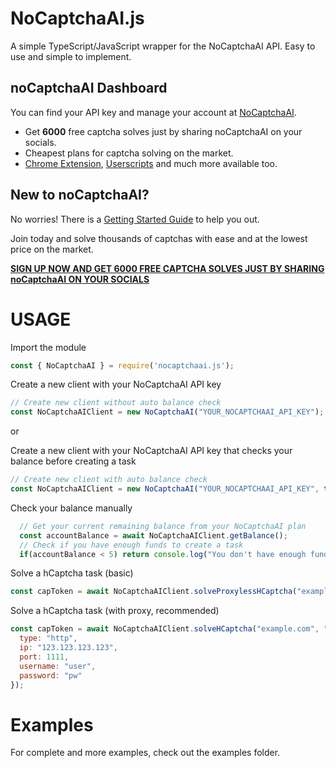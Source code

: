 # NoCaptchaAI.js

A simple TypeScript/JavaScript wrapper for the NoCaptchaAI API. Easy to use and simple to implement.

## noCaptchaAI Dashboard

You can find your API key and manage your account at [NoCaptchaAI](https://dash.nocaptchaai.com/).
- Get **6000** free captcha solves just by sharing noCaptchaAI on your socials.
- Cheapest plans for captcha solving on the market.
- [Chrome Extension](https://github.com/noCaptchaAi/chrome-extension), [Userscripts](https://github.com/noCaptchaAi/hCaptcha-Solver-UserScript) and much more available too.

## New to noCaptchaAI?

No worries! There is a [Getting Started Guide](https://docs.nocaptchaai.com/en/GetStarted/quickstart.html) to help you out.

Join today and solve thousands of captchas with ease and at the lowest price on the market.

**[SIGN UP NOW AND GET 6000 FREE CAPTCHA SOLVES JUST BY SHARING noCaptchaAI ON YOUR SOCIALS](https://dash.nocaptchaai.com/invite/r-djc-wxvbu)**

# USAGE

Import the module
```javascript
const { NoCaptchaAI } = require('nocaptchaai.js');
```

Create a new client with your NoCaptchaAI API key
```javascript
// Create new client without auto balance check
const NoCaptchaAIClient = new NoCaptchaAI("YOUR_NOCAPTCHAAI_API_KEY");
```

or

Create a new client with your NoCaptchaAI API key that checks your balance before creating a task
```javascript
// Create new client with auto balance check
const NoCaptchaAIClient = new NoCaptchaAI("YOUR_NOCAPTCHAAI_API_KEY", true);
```

Check your balance manually
```javascript
  // Get your current remaining balance from your NoCaptchaAI plan
  const accountBalance = await NoCaptchaAIClient.getBalance();
  // Check if you have enough funds to create a task
  if(accountBalance < 5) return console.log("You don't have enough funds to create a task.");
```

Solve a hCaptcha task (basic)
```javascript
const capToken = await NoCaptchaAIClient.solveProxylessHCaptcha("example.com", "005814c5-818b-43ee-ba07-fa4c965c7147");
```
Solve a hCaptcha task (with proxy, recommended)
```javascript
const capToken = await NoCaptchaAIClient.solveHCaptcha("example.com", "005814c5-818b-43ee-ba07-fa4c965c7147", {
  type: "http",
  ip: "123.123.123.123",
  port: 1111,
  username: "user",
  password: "pw"
});
```

# Examples

For complete and more examples, check out the examples folder.